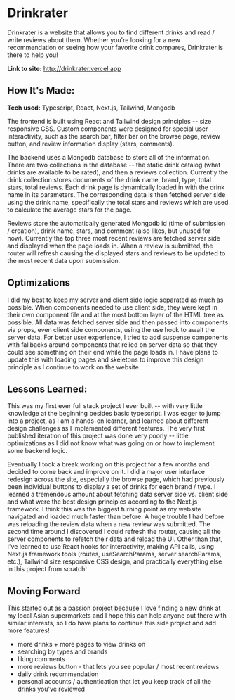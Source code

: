 # Drinkrater
Drinkrater is a website that allows you to find different drinks and read / write reviews about them. Whether you're looking for a new recommendation or seeing how your favorite drink compares, Drinkrater is there to help you!

**Link to site:** http://drinkrater.vercel.app

## How It's Made:

**Tech used:** Typescript, React, Next.js, Tailwind, Mongodb

The frontend is built using React and Tailwind design principles -- size responsive CSS. Custom components were designed for special user interactivity, such as the search bar, filter bar on the browse page, review button, and review information display (stars, comments). 

The backend uses a Mongodb database to store all of the information. There are two collections in the database -- the static drink catalog (what drinks are available to be rated), and then a reviews collection. Currently the drink collection stores documents of the drink name, brand, type, total stars, total reviews. Each drink page is dynamically loaded in with the drink name in its parameters. The corresponding data is then fetched server side using the drink name, specifically the total stars and reviews which are used to calculate the average stars for the page. 

Reviews store the automatically generated Mongodb id (time of submission / creation), drink name, stars, and comment (also likes, but unused for now). Currently the top three most recent reviews are fetched server side and displayed when the page loads in. When a review is submitted, the router will refresh causing the displayed stars and reviews to be updated to the most recent data upon submission. 

## Optimizations

I did my best to keep my server and client side logic separated as much as possible. When components needed to use client side, they were kept in their own component file and at the most bottom layer of the HTML tree as possible. All data was fetched server side and then passed into components via props, even client side components, using the use hook to await the server data. For better user experience, I tried to add suspense components with fallbacks around components that relied on server data so that they could see something on their end while the page loads in. I have plans to update this with loading pages and skeletons to improve this design principle as I continue to work on the website. 

## Lessons Learned:

This was my first ever full stack project I ever built -- with very little knowledge at the beginning besides basic typescript. I was eager to jump into a project, as I am a hands-on learner, and learned about different design challenges as I implemented different features. The very first published iteration of this project was done very poorly -- little optimizations as I did not know what was going on or how to implement some backend logic. 

Eventually I took a break working on this project for a few months and decided to come back and improve on it. I did a major user interface redesign across the site, especially the browse page, which had previously been individual buttons to display a set of drinks for each brand / type. I learned a tremendous amount about fetching data server side vs. client side and what were the best design principles according to the Next.js framework. I think this was the biggest turning point as my website navigated and loaded much faster than before. A huge trouble I had before was reloading the review data when a new review was submitted. The second time around I discovered I could refresh the router, causing all the server components to refetch their data and reload the UI. Other than that, I've learned to use React hooks for interactivity, making API calls, using Next.js framework tools (routes, useSearchParams, server searchParams, etc.), Tailwind size responsive CSS design, and practically everything else in this project from scratch!

## Moving Forward

This started out as a passion project because I love finding a new drink at my local Asian supermarkets and I hope this can help anyone out there with similar interests, so I do have plans to continue this side project and add more features!

- more drinks + more pages to view drinks on
- searching by types and brands
- liking comments
- more reviews button - that lets you see popular / most recent reviews
- daily drink recommendation
- personal accounts / authentication that let you keep track of all the drinks you've reviewed
